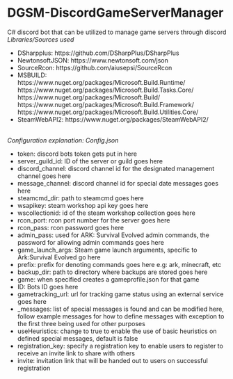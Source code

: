 # DGSM-DiscordGameServerManager
C# discord bot that can be utilized to manage game servers through discord<br />
<em>Libraries/Sources used</em>
<ul>
  <li>
    DSharpplus: https://github.com/DSharpPlus/DSharpPlus
  </li>
  <li>
    NewtonsoftJSON: https://www.newtonsoft.com/json
  </li>
  <li>
    SourceRcon: https://github.com/aiusepsi/SourceRcon
  </li>
  <li>
	MSBUILD:<br /> https://www.nuget.org/packages/Microsoft.Build.Runtime/ <br /> https://www.nuget.org/packages/Microsoft.Build.Tasks.Core/ <br /> https://www.nuget.org/packages/Microsoft.Build/ <br /> https://www.nuget.org/packages/Microsoft.Build.Framework/ <br /> https://www.nuget.org/packages/Microsoft.Build.Utilities.Core/
  </li>
  <li>
	SteamWebAPI2: https://www.nuget.org/packages/SteamWebAPI2/
  </li>
  </ul><br />
<em>Configuration explanation: Config.json</em>
<ul>
<li>
	token: discord bots token gets put in here
</li>
<li>
	server_guild_id: ID of the server or guild goes here
</li>
<li>
	discord_channel: discord channel id for the designated management channel goes here
</li>
<li>
	message_channel: discord channel id for special date messages goes here
</li>
<li>
	steamcmd_dir: path to steamcmd goes here
</li>
<li>
	wsapikey: steam workshop api key goes here
</li>
<li>
	wscollectionid: id of the steam workshop collection goes here
</li>
<li>
	rcon_port: rcon port number for the server goes here
</li>
<li>
	rcon_pass: rcon password goes here
</li>
<li>
	admin_pass: used for ARK: Survival Evolved admin commands, the password for allowing admin commands goes here
</li>
<li>
	game_launch_args: Steam game launch arguments, specific to Ark:Survival Evolved go here
</li>
<li>
	prefix: prefix for denoting commands goes here e.g: ark, minecraft, etc
</li>
<li>
	backup_dir: path to directory where backups are stored goes here
</li>
<li>
	game: when specified creates a gameprofile.json for that game
</li>
<li>
	ID: Bots ID goes here
</li>
<li>
	gametracking_url: url for tracking game status using an external service goes here
</li>
<li>
	_messages: list of special messages is found and can be modified here, follow example messages for how to define messages with exception to the first three being used for other purposes
</li>
<li>
	useHeuristics: change to true to enable the use of basic heuristics on defined special messages, default is false
</li>
<li>
	registration_key: specify a registration key to enable users to register to receive an invite link to share with others
</li>
<li>
	invite: invitation link that will be handed out to users on successful registration
</li>
</ul>
